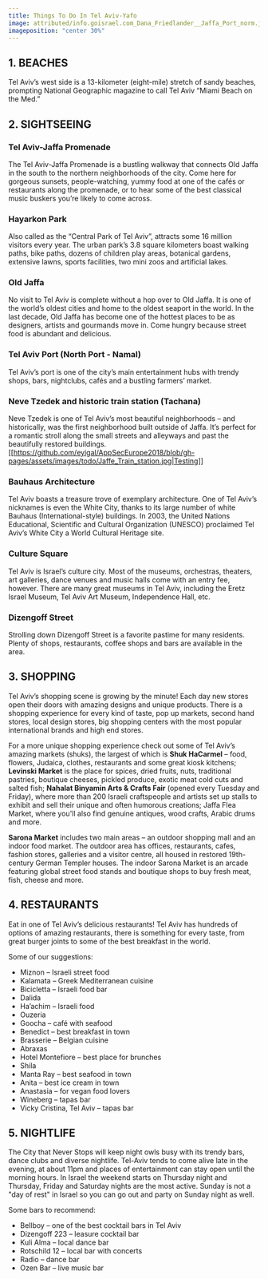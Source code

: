 ```yaml
---
title: Things To Do In Tel Aviv-Yafo
image: attributed/info.goisrael.com_Dana_Friedlander__Jaffa_Port_norm.jpg
imageposition: "center 30%"
---
```


## 1. BEACHES
Tel Aviv’s west side is a 13-kilometer (eight-mile) stretch of sandy beaches, prompting National Geographic magazine to call Tel Aviv “Miami Beach on the Med.”

## 2. SIGHTSEEING

### Tel Aviv-Jaffa Promenade

The Tel Aviv-Jaffa Promenade is a bustling walkway that connects Old Jaffa in the south to the northern neighborhoods of the city. Come here for gorgeous sunsets, people-watching, yummy food at one of the cafés or restaurants along the promenade, or to hear some of the best classical music buskers you’re likely to come across.

### Hayarkon Park
Also called as the “Central Park of Tel Aviv”, attracts some 16 million visitors every year. The urban park’s 3.8 square kilometers boast walking paths, bike paths, dozens of children play areas, botanical gardens, extensive lawns, sports facilities, two mini zoos and artificial lakes.

### Old Jaffa
No visit to Tel Aviv is complete without a hop over to Old Jaffa. It is one of the world’s oldest cities and home to the oldest seaport in the world. In the last decade, Old Jaffa has become one of the hottest places to be as designers, artists and gourmands move in. Come hungry because street food is abundant and delicious.

### Tel Aviv Port (North Port - Namal)
Tel Aviv’s port is one of the city’s main entertainment hubs with trendy shops, bars, nightclubs, cafés and a bustling farmers’ market.

### Neve Tzedek and historic train station (Tachana)
Neve Tzedek is one of Tel Aviv’s most beautiful neighborhoods – and historically, was the first neighborhood built outside of Jaffa. It’s perfect for a romantic stroll along the small streets and alleyways and past the beautifully restored buildings.
[[https://github.com/eyigal/AppSecEurope2018/blob/gh-pages/assets/images/todo/Jaffe_Train_station.jpg|Testing]]

### Bauhaus Architecture
Tel Aviv boasts a treasure trove of exemplary architecture. One of Tel Aviv’s nicknames is even the White City, thanks to its large number of white Bauhaus (International-style) buildings. In 2003, the United Nations Educational, Scientific and Cultural Organization (UNESCO) proclaimed Tel Aviv’s White City a World Cultural Heritage site.

### Culture Square
Tel Aviv is Israel’s culture city. Most of the museums, orchestras, theaters, art galleries, dance venues and music halls come with an entry fee, however. There are many great museums in Tel Aviv, including the Eretz Israel Museum, Tel Aviv Art Museum, Independence Hall, etc.

### Dizengoff Street
Strolling down Dizengoff Street is a favorite pastime for many residents. Plenty of shops, restaurants, coffee shops and bars are available in the area.

## 3. SHOPPING
Tel Aviv’s shopping scene is growing by the minute! Each day new stores open their doors with amazing designs and unique products. There is a shopping experience for every kind of taste, pop up markets, second hand stores, local design stores, big shopping centers with the most popular international brands and high end stores.

For a more unique shopping experience check out some of Tel Aviv’s amazing markets (shuks), the largest of which is **Shuk HaCarmel** – food, flowers, Judaica, clothes, restaurants and some great kiosk kitchens; **Levinski Market** is the place for spices, dried fruits, nuts, traditional pastries, boutique cheeses, pickled produce, exotic meat cold cuts and salted fish; **Nahalat Binyamin Arts & Crafts Fair** (opened every Tuesday and Friday), where more than 200 Israeli craftspeople and artists set up stalls to exhibit and sell their unique and often humorous creations; Jaffa Flea Market, where you'll also find genuine antiques, wood crafts, Arabic drums and more.

**Sarona Market** includes two main areas – an outdoor shopping mall and an indoor food market. The outdoor area has offices, restaurants, cafes, fashion stores, galleries and a visitor centre, all housed in restored 19th-century German Templer houses. The indoor Sarona Market is an arcade featuring global street food stands and boutique shops to buy fresh meat, fish, cheese and more.

## 4. RESTAURANTS
Eat in one of Tel Aviv’s delicious restaurants! Tel Aviv has hundreds of options of amazing restaurants, there is something for every taste, from great burger joints to some of the best breakfast in the world. 

Some of our suggestions:

* Miznon – Israeli street food
* Kalamata – Greek Mediterranean cuisine
* Bicicletta – Israeli food bar
* Dalida
* Ha’achim – Israeli food
* Ouzeria
* Goocha – café with seafood
* Benedict – best breakfast in town
* Brasserie – Belgian cuisine
* Abraxas
* Hotel Montefiore – best place for brunches
* Shila
* Manta Ray – best seafood in town
* Anita – best ice cream in town
* Anastasia – for vegan food lovers
* Wineberg – tapas bar
* Vicky Cristina, Tel Aviv – tapas bar

## 5. NIGHTLIFE
The City that Never Stops will keep night owls busy with its trendy bars, dance clubs and diverse nightlife. Tel-Aviv tends to come alive late in the evening, at about 11pm and places of entertainment can stay open until the morning hours. In Israel the weekend starts on Thursday night and Thursday, Friday and Saturday nights are the most active. Sunday is not a "day of rest" in Israel so you can go out and party on Sunday night as well.

Some bars to recommend:

* Bellboy – one of the best cocktail bars in Tel Aviv
* Dizengoff 223 – leasure cocktail bar
* Kuli Alma – local dance bar
* Rotschild 12 – local bar with concerts
* Radio – dance bar
* Ozen Bar – live music bar
